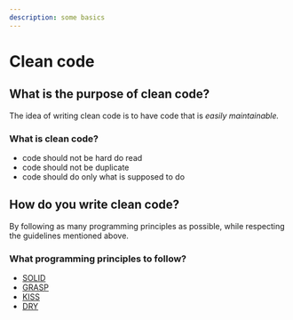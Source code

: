```yaml
---
description: some basics
---
```


# Clean code

## What is the purpose of clean code?

The idea of writing clean code is to have code that is _easily maintainable._ 

### What is clean code?

* code should not be hard do read 
* code should not be duplicate 
* code should do only what is supposed to do

## How do you write clean code?

By following as many programming principles as possible, while respecting the guidelines mentioned above.

### What programming principles to follow?

* [SOLID](https://en.wikipedia.org/wiki/SOLID)
* [GRASP](https://en.wikipedia.org/wiki/GRASP_%28object-oriented_design%29)
* [KISS](https://en.wikipedia.org/wiki/KISS_principle)
* [DRY](https://en.wikipedia.org/wiki/Don%27t_repeat_yourself)



